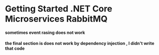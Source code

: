 # Getting Started .NET Core Microservices RabbitMQ

#### sometimes event rasing does not work

#### the final section is does not work by dependency injection , I didn't write that code
